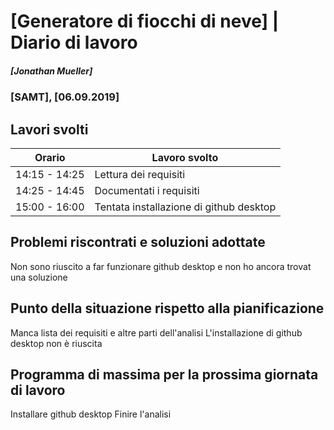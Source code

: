 # [Generatore di fiocchi di neve] | Diario di lavoro
##### [Jonathan Mueller]
### [SAMT], [06.09.2019]

## Lavori svolti


|Orario        |Lavoro svolto                 |
|--------------|------------------------------|
|14:15 - 14:25 |Lettura dei requisiti         |
|14:25 - 14:45 |Documentati i requisiti       |
|15:00 - 16:00 |Tentata installazione di github desktop  |

##  Problemi riscontrati e soluzioni adottate
Non sono riuscito a far funzionare github desktop e non ho ancora trovat una soluzione

##  Punto della situazione rispetto alla pianificazione
Manca lista dei requisiti e altre parti dell'analisi
L'installazione di github desktop non è riuscita

## Programma di massima per la prossima giornata di lavoro
Installare github desktop
Finire l'analisi
